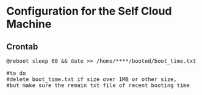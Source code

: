 # Configuration for the Self Cloud Machine

## Crontab 
<pre>
@reboot sleep 60 && date >> /home/****/booted/boot_time.txt       
                                                       
#to do                                                                                                                                          
#delete boot_time.txt if size over 1MB or other size,                                                                                           
#but make sure the remain txt file of recent booting time     
</pre>
